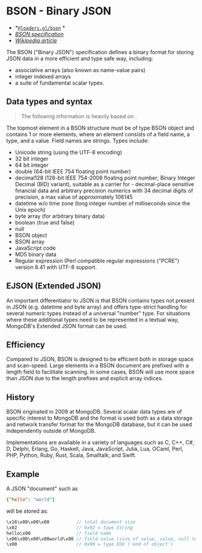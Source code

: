 # BSON - Binary JSON

- *[`@loaders.gl/bson`](/docs/modules/bson) *
- *[BSON specification](https://bsonspec.org/)*
- *[Wikipedia article](https://en.wikipedia.org/wiki/BSON)*

The BSON ("Binary JSON") specification defines a binary format for storing JSON data in a more efficient and type safe way, including: 
- associative arrays (also known as name-value pairs)
- integer indexed arrays
- a suite of fundamental scalar types.  

## Data types and syntax

> The following information is heavily based on .

The topmost element in a BSON structure must be of type BSON object and contains 1 or more elements, where an element consists of a field name, a type, and a value. Field names are strings. Types include:

- Unicode string (using the UTF-8 encoding)
- 32 bit integer
- 64 bit integer
- double (64-bit IEEE 754 floating point number)
- decimal128 (128-bit IEEE 754-2008 floating point number; Binary Integer Decimal (BID) variant), suitable as a carrier for - decimal-place sensitive financial data and arbitrary precision numerics with 34 decimal digits of precision, a max value of approximately 106145
- datetime w/o time zone (long integer number of milliseconds since the Unix epoch)
- byte array (for arbitrary binary data)
- boolean (true and false)
- null
- BSON object
- BSON array
- JavaScript code
- MD5 binary data
- Regular expression (Perl compatible regular expressions ("PCRE") version 8.41 with UTF-8 support.

## EJSON (Extended JSON)

An important differentiator to JSON is that BSON contains types not present in JSON (e.g. datetime and byte array) and offers type-strict handling for several numeric types instead of a universal "number" type. For situations where these additional types need to be represented in a textual way, MongoDB's Extended JSON format can be used.

## Efficiency

Compared to JSON, BSON is designed to be efficient both in storage space and scan-speed. Large elements in a BSON document are prefixed with a length field to facilitate scanning. In some cases, BSON will use more space than JSON due to the length prefixes and explicit array indices.

## History

BSON originated in 2009 at MongoDB. Several scalar data types are of specific interest to MongoDB and the format is used both as a data storage and network transfer format for the MongoDB database, but it can be used independently outside of MongoDB.

Implementations are available in a variety of languages such as C, C++, C#, D, Delphi, Erlang, Go, Haskell, Java, JavaScript, Julia, Lua, OCaml, Perl, PHP, Python, Ruby, Rust, Scala, Smalltalk, and Swift.

## Example

A JSON "document" such as 

```json
{"hello": "world"}
``` 

will be stored as:

```typescript
\x16\x00\x00\x00          // total document size
\x02                      // 0x02 = type String
hello\x00                 // field name
\x06\x00\x00\x00world\x00 // field value (size of value, value, null terminator)
\x00                      // 0x00 = type EOO ('end of object')
```
